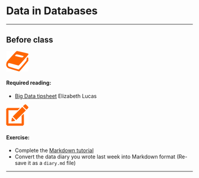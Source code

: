 # Data in Databases

---

## Before class

![](/assets/book.png)

#### Required reading:

* [Big Data tipsheet](https://docs.google.com/file/d/0BzQD-tsALvmHSFBiUWNHV3ZCNkU/edit?pli=1) Elizabeth Lucas


![](/assets/pencil.png)

#### Exercise:

- Complete the [Markdown tutorial](http://www.markdowntutorial.com/)
- Convert the data diary you wrote last week into Markdown format (Re-save it as a `diary.md` file)

---
